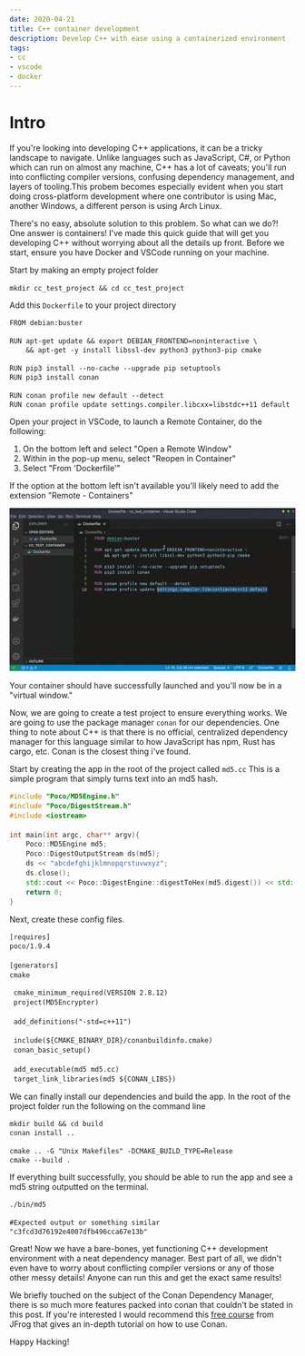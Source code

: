 ```yaml
---
date: 2020-04-21
title: C++ container development
description: Develop C++ with ease using a containerized environment
tags: 
- cc
- vscode
- docker
---
```


# Intro 

If you're looking into developing C++ applications, it can be a tricky landscape to navigate. Unlike languages such as JavaScript, C#, or Python which can run on almost any machine, C++ has a lot of caveats; you'll run into conflicting compiler versions, confusing dependency management, and layers of tooling.This probem becomes especially evident when you start doing cross-platform development where one contributor is using Mac, another Windows, a different person is using Arch Linux.

There's no easy, absolute solution to this problem. 
So what can we do?! One answer is containers! I've made this quick guide that will get you developing C++ without worrying about all the details up front. Before we start, ensure you have Docker and VSCode running on your machine.

Start by making an empty project folder

`mkdir cc_test_project && cd cc_test_project`

Add this `Dockerfile` to your project directory

```dockerfile:Dockerfile
FROM debian:buster

RUN apt-get update && export DEBIAN_FRONTEND=noninteractive \
    && apt-get -y install libssl-dev python3 python3-pip cmake 

RUN pip3 install --no-cache --upgrade pip setuptools
RUN pip3 install conan

RUN conan profile new default --detect 
RUN conan profile update settings.compiler.libcxx=libstdc++11 default
```

Open your project in VSCode, to launch a Remote Container, do the following: 
1. On the bottom left and select "Open a Remote Window" 
2. Within in the pop-up menu, select "Reopen in Container" 
3. Select "From 'Dockerfile'" 

If the option at the bottom left isn't available you'll likely need to add the extension "Remote - Containers"

![start](./build_it.gif)

Your container should have successfully launched and you'll now be in a "virtual window."

Now, we are going to create a test project to ensure everything works. 
We are going to use the package manager `conan` for our dependencies. One thing to note about C++ is that there is no official, centralized dependency manager for this language similar to how JavaScript has npm, Rust has cargo, etc. Conan is the closest thing i've found.

Start by creating the app in the root of the project called `md5.cc` This is a simple program that simply turns text into an md5 hash. 

```cpp:md5.cc
#include "Poco/MD5Engine.h"
#include "Poco/DigestStream.h"
#include <iostream>

int main(int argc, char** argv){
    Poco::MD5Engine md5;
    Poco::DigestOutputStream ds(md5);
    ds << "abcdefghijklmnopqrstuvwxyz";
    ds.close();
    std::cout << Poco::DigestEngine::digestToHex(md5.digest()) << std::endl;
    return 0;
}
```

Next, create these config files.

```txt:conanfile.txt
[requires]
poco/1.9.4

[generators]
cmake
```


```makefile:CMakeLists.txt
 cmake_minimum_required(VERSION 2.8.12)
 project(MD5Encrypter)

 add_definitions("-std=c++11")

 include(${CMAKE_BINARY_DIR}/conanbuildinfo.cmake)
 conan_basic_setup()

 add_executable(md5 md5.cc)
 target_link_libraries(md5 ${CONAN_LIBS})
```

We can finally install our dependencies and build the app. In the root of the project folder run the following on the command line

```shell
mkdir build && cd build 
conan install ..

cmake .. -G "Unix Makefiles" -DCMAKE_BUILD_TYPE=Release
cmake --build .
```

If everything built successfully, you should be able to run the app and see a md5 string outputted on the terminal.

```shell
./bin/md5

#Expected output or something similar
"c3fcd3d76192e4007dfb496cca67e13b"
```

Great! Now we have a bare-bones, yet functioning C++ development environment with a neat dependency manager. Best part of all, we didn't even have to worry about conflicting compiler versions or any of those other messy details! Anyone can run this and get the exact same results! 

We briefly touched on the subject of the Conan Dependency Manager, there is so much more features packed into conan that couldn't be stated in this post. If you're interested I would recommend this [free course](https://academy.jfrog.com/path/conan) from JFrog that gives an in-depth tutorial on how to use Conan.

Happy Hacking!